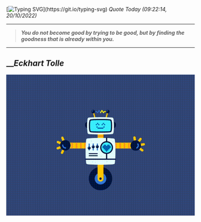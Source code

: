 [![Typing SVG](https://readme-typing-svg.herokuapp.com?font=Press+Start+2P&color=C2F784&size=35&width=900&height=100&lines=Hello+World%2C+I'm+Hung+!)](https://git.io/typing-svg) 
 _Quote Today (09:22:14, 20/10/2022)_
___
>**_You do not become good by trying to be good, but by finding the goodness that is already within you._**
___

## __**_Eckhart Tolle_**

![RobotDance](src/assets/images/robot-dancing-dribble.gif?style=center)
